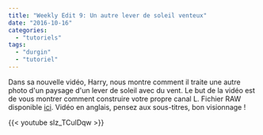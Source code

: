 ```yaml
---
title: "Weekly Edit 9: Un autre lever de soleil venteux"
date: "2016-10-16"
categories: 
  - "tutoriels"
tags: 
  - "durgin"
  - "tutoriel"
---
```


Dans sa nouvelle vidéo, Harry, nous montre comment il traite une autre photo d'un paysage d'un lever de soleil avec du vent. Le but de la vidéo est de vous montrer comment construire votre propre canal L. Fichier RAW disponible [ici](https://drive.google.com/open?id=0B7mIPRZEcQpAZ29wWDRmd0xvaEE). Vidéo en anglais, pensez aux sous-titres, bon visionnage !

{{< youtube sIz_TCulDqw >}}
